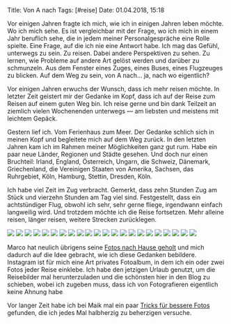 Title: Von A nach
Tags: [#reise]
Date: 01.04.2018, 15:18

Vor einigen Jahren fragte ich mich, wie ich in einigen Jahren leben möchte. Wo ich mich sehe. Es ist vergleichbar mit der Frage, wo ich mich in einem Jahr beruflich sehe, die in jedem meiner Personalgespräche eine Rolle spielte. Eine Frage, auf die ich nie eine Antwort habe. Ich mag das Gefühl, unterwegs zu sein. Zu reisen. Dabei andere Perspektiven zu sehen. Zu lernen, wie Probleme auf andere Art gelöst werden und darüber zu schmunzeln. Aus dem Fenster eines Zuges, eines Buses, eines Flugzeuges zu blicken. Auf dem Weg zu sein, von A nach... ja, nach wo eigentlich? 

Vor einigen Jahren erwuchs der Wunsch, dass ich mehr reisen möchte. In letzter Zeit geistert mir der Gedanke im Kopf, dass ich auf der Reise zum Reisen auf einem guten Weg bin. Ich reise gerne und bin dank Teilzeit an ziemlich vielen Wochenenden unterwegs — am liebsten und meistens mit leichtem Gepäck.

Gestern lief ich. Vom Ferienhaus zum Meer. Der Gedanke schlich sich in meinen Kopf und begleitete mich auf dem Weg zurück. In den letzten Jahren kam ich im Rahmen meiner Möglichkeiten ganz gut rum. Habe ein paar neue Länder, Regionen und Städte gesehen. Und doch nur einen Bruchteil: Irland, England, Österreich, Ungarn, die Schweiz, Dänemark, Griechenland, die Vereinigen Staaten von Amerika, Sachsen, das Ruhrgebiet, Köln, Hamburg, Stettin, Dresden, Köln.

Ich habe viel Zeit im Zug verbracht. Gemerkt, dass zehn Stunden Zug am Stück und vierzehn Stunden am Tag viel sind. Festgestellt, dass ein achtstündiger Flug, obwohl ich sehr, sehr gerne fliege, irgendwann einfach langweilig wird. Und trotzdem möchte ich die Reise fortsetzen. Mehr alleine reisen, länger reisen, weitere Strecken zurücklegen.

![](/img/IMG_133_instagram.jpg)
![](/img/IMG_134_instagram.jpg)
![](/img/IMG_135_instagram.jpg)
![](/img/IMG_136_instagram.jpg)
![](/img/IMG_137_instagram.jpg)
![](/img/IMG_138_instagram.jpg)
![](/img/IMG_139_instagram.jpg)
![](/img/IMG_154_instagram.jpg)
![](/img/IMG_140_instagram.jpg)
![](/img/IMG_141_instagram.jpg)
![](/img/IMG_142_instagram.jpg)
![](/img/IMG_143_instagram.jpg)
![](/img/IMG_145_instagram.jpg)
![](/img/IMG_153_instagram.jpg)
![](/img/IMG_144_instagram.jpg)
![](/img/IMG_146_instagram.jpg)
![](/img/IMG_147_instagram.jpg)
![](/img/IMG_148_instagram.jpg)
![](/img/IMG_149_instagram.jpg)
![](/img/IMG_150_instagram.jpg)
![](/img/IMG_151_instagram.jpg)
![](/img/IMG_152_instagram.jpg)

Marco hat neulich übrigens seine [Fotos nach Hause geholt](https://www.unmus.de/instagram-on-unmus/) und mich dadurch auf die Idee gebracht, wie ich diese Gedanken bebildere. Instagram ist für mich eine Art privates Fotoalbum, in dem ich ein oder zwei Fotos jeder Reise einklebe. Ich habe den jetzigen Urlaub genutzt, um die Reisebilder mal herunterzuladen und die schönsten hier in den Blog zu schieben, wobei ich zugeben muss, dass ich von Fotografieren eigentlich keine Ahnung habe

Vor langer Zeit habe ich bei Maik mal ein paar [Tricks für bessere Fotos](https://www.langweiledich.net/so-machst-du-bessere-fotos/) gefunden, die ich jedes Mal halbherzig zu beherzigen versuche.